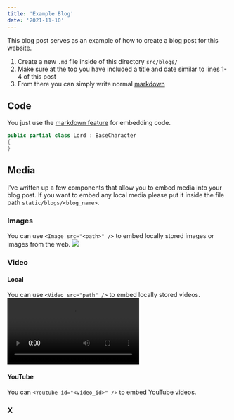 ```yaml
---
title: 'Example Blog'
date: '2021-11-10'
---
```


This blog post serves as an example of how to create a blog post for this website.

1. Create a new `.md` file inside of this directory `src/blogs/`
2. Make sure at the top you have included a title and date similar to lines 1-4 of this post
3. From there you can simply write normal [markdown](https://www.markdownguide.org/cheat-sheet/)

## Code

You just use the [markdown feature](https://www.markdownguide.org/extended-syntax/#syntax-highlighting) for embedding code.

```csharp
public partial class Lord : BaseCharacter
{
}
```

## Media

I've written up a few components that allow you to embed media into your blog post. If you want to embed any local media please put it inside the file path `static/blogs/<blog_name>`.

### Images

You can use `<Image src="<path>" />` to embed locally stored images or images from the web.
<Image src="/blogs/blog-example/example1.png" />

### Video

#### Local

You can use `<Video src="path" />` to embed locally stored videos.
<Video src="/blogs/blog-example/example.mp4" />

#### YouTube

You can `<Youtube id="<video_id>" />` to embed YouTube videos.
<Youtube id="3-TrbOxmK08" />

### X
